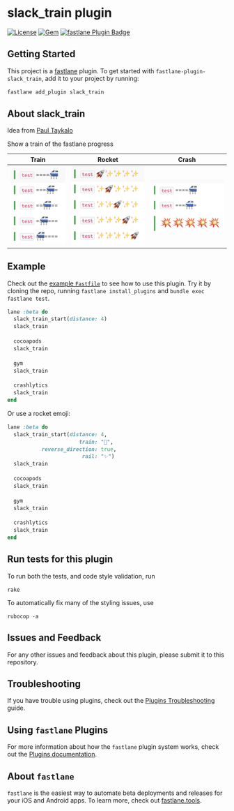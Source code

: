 # slack_train plugin

[![License](https://img.shields.io/badge/license-MIT-green.svg?style=flat)](https://github.com/KrauseFx/fastlane-plugin-slack_train/blob/master/LICENSE)
[![Gem](https://img.shields.io/gem/v/fastlane-plugin-slack_train.svg?style=flat)](https://rubygems.org/gems/fastlane-plugin-slack_train)
[![fastlane Plugin Badge](https://rawcdn.githack.com/fastlane/fastlane/master/fastlane/assets/plugin-badge.svg)](https://rubygems.org/gems/fastlane-plugin-slack_train)

## Getting Started

This project is a [fastlane](https://github.com/fastlane/fastlane) plugin. To get started with `fastlane-plugin-slack_train`, add it to your project by running:

```bash
fastlane add_plugin slack_train
```

## About slack_train

Idea from [Paul Taykalo](https://twitter.com/TT_Kilew/status/766651907117023233)

Show a train of the fastlane progress

Train | Rocket | Crash
------|--------|-------
![assets/train.png](assets/train.png) | ![assets/rocket.png](assets/rocket.png) | ![assets/crash.png](assets/crash.png)

## Example

Check out the [example `Fastfile`](fastlane/Fastfile) to see how to use this plugin. Try it by cloning the repo, running `fastlane install_plugins` and `bundle exec fastlane test`.

```ruby
lane :beta do
  slack_train_start(distance: 4)
  slack_train

  cocoapods
  slack_train

  gym
  slack_train

  crashlytics
  slack_train
end
```

Or use a rocket emoji:

```ruby
lane :beta do
  slack_train_start(distance: 4,
                       train: "🚀", 
           reverse_direction: true, 
                        rail: "✨")
  slack_train

  cocoapods
  slack_train

  gym
  slack_train

  crashlytics
  slack_train
end
```

## Run tests for this plugin

To run both the tests, and code style validation, run

```
rake
```

To automatically fix many of the styling issues, use
```
rubocop -a
```

## Issues and Feedback

For any other issues and feedback about this plugin, please submit it to this repository.

## Troubleshooting

If you have trouble using plugins, check out the [Plugins Troubleshooting](https://docs.fastlane.tools/plugins/plugins-troubleshooting/) guide.

## Using `fastlane` Plugins

For more information about how the `fastlane` plugin system works, check out the [Plugins documentation](https://docs.fastlane.tools/plugins/create-plugin/).

## About `fastlane`

`fastlane` is the easiest way to automate beta deployments and releases for your iOS and Android apps. To learn more, check out [fastlane.tools](https://fastlane.tools).
